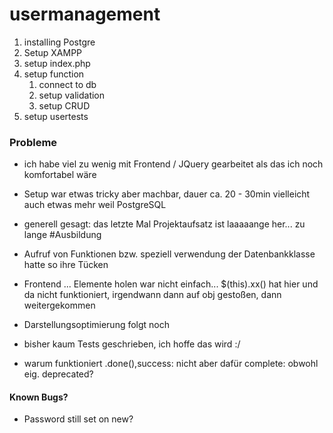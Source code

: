 # usermanagement

1. installing Postgre
2. Setup XAMPP
3. setup index.php
4. setup function
    1. connect to db
    2. setup validation
    3. setup CRUD
5. setup usertests

### Probleme
- ich habe viel zu wenig mit Frontend / JQuery gearbeitet als das ich noch komfortabel wäre
- Setup war etwas tricky aber machbar, dauer ca. 20 - 30min vielleicht auch etwas mehr weil PostgreSQL
- generell gesagt: das letzte Mal Projektaufsatz ist laaaaange her... zu lange #Ausbildung
- Aufruf von Funktionen bzw. speziell verwendung der Datenbankklasse hatte so ihre Tücken 
- Frontend ... Elemente holen war nicht einfach... $(this).xx() hat hier und da nicht funktioniert, irgendwann dann auf obj gestoßen, dann weitergekommen
- Darstellungsoptimierung folgt noch

- bisher kaum Tests geschrieben, ich hoffe das wird :/
- warum funktioniert .done(),success: nicht aber dafür complete: obwohl eig. deprecated?

#### Known Bugs? 
- Password still set on new?